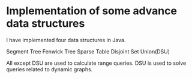 # Implementation of some advance data structures

I have implemented four data structures in Java.

Segment Tree
Fenwick Tree
Sparse Table
Disjoint Set Union(DSU)

All except DSU are used to calculate range queries.
DSU is used to solve queries related to dynamic graphs.
